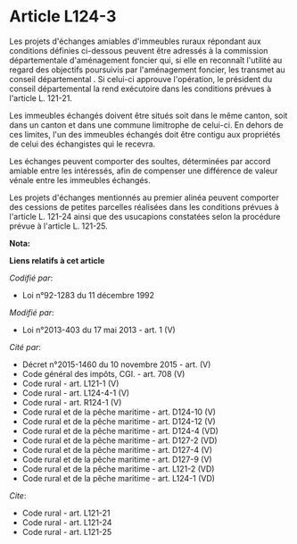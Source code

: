 # Article L124-3

Les projets d'échanges amiables d'immeubles ruraux répondant aux conditions définies ci-dessous peuvent être adressés à la
commission départementale d'aménagement foncier qui, si elle en reconnaît l'utilité au regard des objectifs poursuivis par
l'aménagement foncier, les transmet au conseil départemental . Si celui-ci approuve l'opération, le président du conseil
départemental  la rend exécutoire dans les conditions prévues à l'article L. 121-21. 

Les immeubles échangés doivent être situés soit dans le même canton, soit dans un canton et dans une commune limitrophe de
celui-ci. En dehors de ces limites, l'un des immeubles échangés doit être contigu aux propriétés de celui des échangistes qui
le recevra. 

Les échanges peuvent comporter des soultes, déterminées par accord amiable entre les intéressés, afin de compenser une
différence de valeur vénale entre les immeubles échangés. 

Les projets d'échanges mentionnés au premier alinéa peuvent comporter des cessions de petites parcelles réalisées dans les
conditions prévues à l'article L. 121-24 ainsi que des usucapions constatées selon la procédure prévue à l'article L. 121-25.

**Nota:**



**Liens relatifs à cet article**

_Codifié par_:

  - Loi n°92-1283 du 11 décembre 1992

_Modifié par_:

  - Loi n°2013-403 du 17 mai 2013 - art. 1 (V)

_Cité par_:

  - Décret n°2015-1460 du 10 novembre 2015 - art. (V)
  - Code général des impôts, CGI. - art. 708 (V)
  - Code rural - art. L121-1 (V)
  - Code rural - art. L124-4-1 (V)
  - Code rural - art. R124-1 (V)
  - Code rural et de la pêche maritime - art. D124-10 (V)
  - Code rural et de la pêche maritime - art. D124-12 (V)
  - Code rural et de la pêche maritime - art. D124-4 (VD)
  - Code rural et de la pêche maritime - art. D127-2 (VD)
  - Code rural et de la pêche maritime - art. D127-4 (V)
  - Code rural et de la pêche maritime - art. D127-9 (V)
  - Code rural et de la pêche maritime - art. L121-2 (VD)
  - Code rural et de la pêche maritime - art. L124-1 (VD)

_Cite_:

  - Code rural - art. L121-21
  - Code rural - art. L121-24
  - Code rural - art. L121-25
